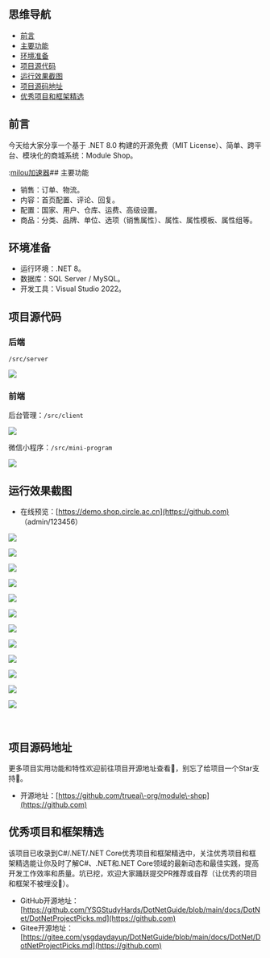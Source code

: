 ## 思维导航

* [前言](https://github.com)
* [主要功能](https://github.com)
* [环境准备](https://github.com)
* [项目源代码](https://github.com)
* [运行效果截图](https://github.com)
* [项目源码地址](https://github.com)
* [优秀项目和框架精选](https://github.com)

## 前言


今天给大家分享一个基于 .NET 8\.0 构建的开源免费（MIT License）、简单、跨平台、模块化的商城系统：Module Shop。


:[milou加速器](https://xinminxuehui.org)## 主要功能


* 销售：订单、物流。
* 内容：首页配置、评论、回复。
* 配置：国家、用户、仓库、运费、高级设置。
* 商品：分类、品牌、单位、选项（销售属性）、属性、属性模板、属性组等。


## 环境准备


* 运行环境：.NET 8。
* 数据库：SQL Server / MySQL。
* 开发工具：Visual Studio 2022。


## 项目源代码


### 后端


`/src/server`


![](https://img2024.cnblogs.com/blog/1336199/202411/1336199-20241119202649858-146711173.png)


### 前端


后台管理：`/src/client`


![](https://img2024.cnblogs.com/blog/1336199/202411/1336199-20241119202703568-169109275.png)


微信小程序：`/src/mini-program`


![](https://img2024.cnblogs.com/blog/1336199/202411/1336199-20241119202723532-393756170.png)


## 运行效果截图


* 在线预览：[https://demo.shop.circle.ac.cn](https://github.com) （admin/123456）


![](https://img2024.cnblogs.com/blog/1336199/202411/1336199-20241119202755775-5921573.png)


![](https://img2024.cnblogs.com/blog/1336199/202411/1336199-20241119202800468-1551145004.png)


![](https://img2024.cnblogs.com/blog/1336199/202411/1336199-20241119202806426-573601654.png)


![](https://img2024.cnblogs.com/blog/1336199/202411/1336199-20241119202812738-1339916237.png)


![](https://img2024.cnblogs.com/blog/1336199/202411/1336199-20241119202818929-1207452925.png)


![](https://img2024.cnblogs.com/blog/1336199/202411/1336199-20241119202825699-1630283502.png)


![](https://img2024.cnblogs.com/blog/1336199/202411/1336199-20241119202832090-450931336.png)


![](https://img2024.cnblogs.com/blog/1336199/202411/1336199-20241119202838349-805905086.png)


![](https://img2024.cnblogs.com/blog/1336199/202411/1336199-20241119202845005-1724126687.png)


![](https://img2024.cnblogs.com/blog/1336199/202411/1336199-20241119202851662-1349022528.png)


![](https://img2024.cnblogs.com/blog/1336199/202411/1336199-20241119202900421-1564818352.png)


![](https://img2024.cnblogs.com/blog/1336199/202411/1336199-20241119202908503-1625601190.png)


 


## 项目源码地址


更多项目实用功能和特性欢迎前往项目开源地址查看👀，别忘了给项目一个Star支持💖。


* 开源地址：[https://github.com/trueai\-org/module\-shop](https://github.com)


## 优秀项目和框架精选


该项目已收录到C\#/.NET/.NET Core优秀项目和框架精选中，关注优秀项目和框架精选能让你及时了解C\#、.NET和.NET Core领域的最新动态和最佳实践，提高开发工作效率和质量。坑已挖，欢迎大家踊跃提交PR推荐或自荐（让优秀的项目和框架不被埋没🤞）。


* GitHub开源地址：[https://github.com/YSGStudyHards/DotNetGuide/blob/main/docs/DotNet/DotNetProjectPicks.md](https://github.com)
* Gitee开源地址：[https://gitee.com/ysgdaydayup/DotNetGuide/blob/main/docs/DotNet/DotNetProjectPicks.md](https://github.com)



